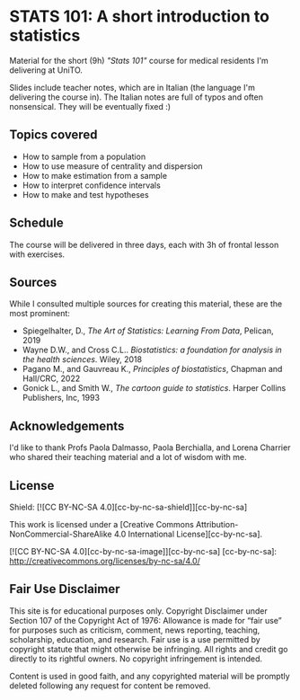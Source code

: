 # STATS 101: A short introduction to statistics 

Material for the short (9h) *"Stats 101"* course for medical residents I'm delivering at UniTO. 

Slides include teacher notes, which are in Italian (the language I'm delivering the course in).
The Italian notes are full of typos and often nonsensical. They will be eventually fixed :) 


## Topics covered

- How to sample from a population
- How to use measure of centrality and dispersion
- How to make estimation from a sample
- How to interpret confidence intervals
- How to make and test hypotheses

## Schedule

The course will be delivered in three days, each with 3h of frontal lesson with exercises.

## Sources

While I consulted multiple sources for creating this material, these are the most prominent:

- Spiegelhalter, D., *The Art of Statistics: Learning From Data*, Pelican, 2019
- Wayne D.W., and Cross C.L.. *Biostatistics: a foundation for analysis in the health sciences*. Wiley, 2018
- Pagano M., and  Gauvreau K., *Principles of biostatistics*, Chapman and Hall/CRC, 2022
- Gonick L., and Smith W., *The cartoon guide to statistics*. Harper Collins Publishers, Inc, 1993


## Acknowledgements 

I'd like to thank Profs Paola Dalmasso, Paola Berchialla, and Lorena Charrier who shared their teaching material and a lot of wisdom with me.


## License

Shield: [![CC BY-NC-SA 4.0][cc-by-nc-sa-shield]][cc-by-nc-sa]

This work is licensed under a
[Creative Commons Attribution-NonCommercial-ShareAlike 4.0 International License][cc-by-nc-sa].

[![CC BY-NC-SA 4.0][cc-by-nc-sa-image]][cc-by-nc-sa]
[cc-by-nc-sa]: http://creativecommons.org/licenses/by-nc-sa/4.0/


## Fair Use Disclaimer

This site is for educational purposes only. Copyright Disclaimer under Section 107 of the Copyright Act of 1976: Allowance is made for “fair use” for purposes such as criticism, comment, news reporting, teaching, scholarship, education, and research. Fair use is a use permitted by copyright statute that might otherwise be infringing.
All rights and credit go directly to its rightful owners. No copyright infringement is intended.

Content is used in good faith, and any copyrighted material will be promptly deleted following any request for content be removed.